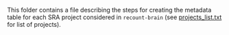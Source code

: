 This folder contains a file describing the steps for creating the metadata table for each SRA project considered in `recount-brain` (see [projects_list.txt](../projects_list.txt) for list of projects).
